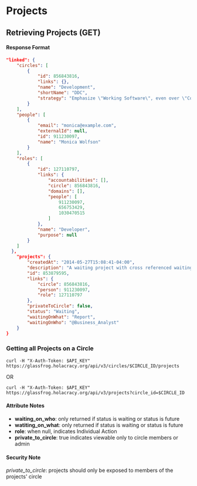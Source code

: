 Projects
==========

Retrieving Projects (GET)
--------------------------

#### Response Format

```json
"linked": {
    "circles": [
        {
            "id": 856843816,
            "links": {},
            "name": "Development",
            "shortName": "DDC",
            "strategy": "Emphasize \"Working Software\", even over \"Comprehensive Documentation\""
        }
    ],
    "people": [
        {
            "email": "monica@example.com",
            "externalId": null,
            "id": 911230097,
            "name": "Monica Wolfson"
        }
    ],
    "roles": [
        {
            "id": 127110797,
            "links": {
                "accountabilities": [],
                "circle": 856843816,
                "domains": [],
                "people": [
                    911230097,
                    656753429,
                    1030470515
                ]
            },
            "name": "Developer",
            "purpose": null
        }
    ]
  },
    "projects": {
        "createdAt": "2014-05-27T15:08:41-04:00",
        "description": "A waiting project with cross referenced waiting on info",
        "id": 853879595,
        "links": {
            "circle": 856843816,
            "person": 911230097,
            "role": 127110797
        },
        "privateToCircle": false,
        "status": "Waiting",
        "waitingOnWhat": "Report",
        "waitingOnWho": "@Business_Analyst"
    }
}
```

### Getting all Projects on a Circle

`curl -H "X-Auth-Token: $API_KEY" https://glassfrog.holacracy.org/api/v3/circles/$CIRCLE_ID/projects`

OR

`curl -H "X-Auth-Token: $API_KEY" https://glassfrog.holacracy.org/api/v3/projects?circle_id=$CIRCLE_ID`


#### Attribute Notes

  * **waiting_on_who**: only returned if status is waiting or status is future
  * **watiting_on_what**: only returned if status is waiting or status is future
  * **role**: when null, indicates Individual Action
  * **private_to_circle**: true indicates viewable only to circle members or admin

#### Security Note

*private_to_circle*: projects should only be exposed to members of the projects' circle









